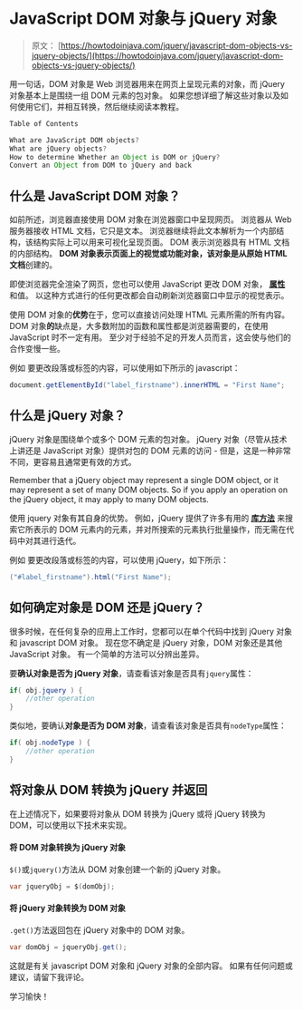 # JavaScript DOM 对象与 jQuery 对象

> 原文： [https://howtodoinjava.com/jquery/javascript-dom-objects-vs-jquery-objects/](https://howtodoinjava.com/jquery/javascript-dom-objects-vs-jquery-objects/)

用一句话，DOM 对象是 Web 浏览器用来在网页上呈现元素的对象，而 jQuery 对象基本上是围绕一组 DOM 元素的包对象。 如果您想详细了解这些对象以及如何使用它们，并相互转换，然后继续阅读本教程。

```java
Table of Contents

What are JavaScript DOM objects?
What are jQuery objects?
How to determine Whether an Object is DOM or jQuery?
Convert an Object from DOM to jQuery and back
```

## 什么是 JavaScript DOM 对象？

如前所述，浏览器直接使用 DOM 对象在浏览器窗口中呈现网页。 浏览器从 Web 服务器接收 HTML 文档，它只是文本。 浏览器继续将此文本解析为一个内部结构，该结构实际​​上可以用来可视化呈现页面。 DOM 表示浏览器具有 HTML 文档的内部结构。 **DOM 对象表示页面上的视觉或功能对象，该对象是从原始 HTML 文档**创建的。

即使浏览器完全渲染了网页，您也可以使用 JavaScript 更改 DOM 对象， [**属性**](https://www.w3schools.com/jsref/dom_obj_all.asp) 和值。 以这种方式进行的任何更改都会自动刷新浏览器窗口中显示的视觉表示。

使用 DOM 对象的**优势**在于，您可以直接访问处理 HTML 元素所需的所有内容。 DOM 对象**的**缺点是，大多数附加的函数和属性都是浏览器需要的，在使用 JavaScript 时不一定有用。 至少对于经验不足的开发人员而言，这会使与他们的合作变慢一些。

例如 要更改段落或标签的内容，可以使用如下所示的 javascript：

```java
document.getElementById("label_firstname").innerHTML = "First Name";
```

## 什么是 jQuery 对象？

jQuery 对象是围绕单个或多个 DOM 元素的包对象。 jQuery 对象（尽管从技术上讲还是 JavaScript 对象）提供对包的 DOM 元素的访问 - 但是，这是一种非常不同，更容易且通常更有效的方式。

Remember that a jQuery object may represent a single DOM object, or it may represent a set of many DOM objects. So if you apply an operation on the jQuery object, it may apply to many DOM objects.

使用 jquery 对象有其自身的优势。 例如，jQuery 提供了许多有用的 [**库方法**](https://api.jquery.com/category/manipulation/) 来搜索它所表示的 DOM 元素内的元素，并对所搜索的元素执行批量操作，而无需在代码中对其进行迭代。

例如 要更改段落或标签的内容，可以使用 jQuery，如下所示：

```java
("#label_firstname").html("First Name");
```

## 如何确定对象是 DOM 还是 jQuery？

很多时候，在任何复杂的应用上工作时，您都可以在单个代码中找到 jQuery 对象和 javascript DOM 对象。 现在您不确定是 jQuery 对象，DOM 对象还是其他 JavaScript 对象。 有一个简单的方法可以分辨出差异。

要**确认对象是否为 jQuery 对象**，请查看该对象是否具有`jquery`属性：

```java
if( obj.jquery ) {
	//other operation
}
```

类似地，要确认**对象是否为 DOM 对象**，请查看该对象是否具有`nodeType`属性：

```java
if( obj.nodeType ) {
	//other operation
}
```

## 将对象从 DOM 转换为 jQuery 并返回

在上述情况下，如果要将对象从 DOM 转换为 jQuery 或将 jQuery 转换为 DOM，可以使用以下技术来实现。

#### 将 DOM 对象转换为 jQuery 对象

`$()`或`jquery()`方法从 DOM 对象创建一个新的 jQuery 对象。

```java
var jqueryObj = $(domObj);
```

#### 将 jQuery 对象转换为 DOM 对象

`.get()`方法返回包在 jQuery 对象中的 DOM 对象。

```java
var domObj = jqueryObj.get();
```

这就是有关 javascript DOM 对象和 jQuery 对象的全部内容。 如果有任何问题或建议，请留下我评论。

学习愉快！